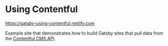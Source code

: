 # Using Contentful

https://gatsby-using-contentful.netlify.com

Example site that demonstrates how to build Gatsby sites
that pull data from the [Contentful CMS API](https://www.contentful.com/).
